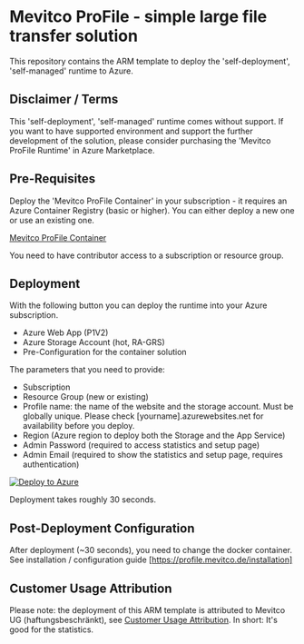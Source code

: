 # Mevitco ProFile - simple large file transfer solution

This repository contains the ARM template to deploy the 'self-deployment', 'self-managed' runtime to Azure.

## Disclaimer / Terms

This 'self-deployment', 'self-managed' runtime comes without support. 
If you want to have supported environment and support the further development of the solution, please consider purchasing the 'Mevitco ProFile Runtime' in Azure Marketplace.

## Pre-Requisites

Deploy the 'Mevitco ProFile Container' in your subscription - it requires an Azure Container Registry (basic or higher). You can either deploy a new one or use an existing one.

[Mevitco ProFile Container](https://azuremarketplace.microsoft.com/en-us/marketplace/apps/mevitco.profile-container?tab=Overview)

You need to have contributor access to a subscription or resource group.

## Deployment

With the following button you can deploy the runtime into your Azure subscription.
* Azure Web App (P1V2)
* Azure Storage Account (hot, RA-GRS)
* Pre-Configuration for the container solution

The parameters that you need to provide: 

* Subscription
* Resource Group (new or existing)
* Profile name: the name of the website and the storage account. Must be globally unique. Please check [yourname].azurewebsites.net for availability before you deploy.
* Region (Azure region to deploy both the Storage and the App Service)
* Admin Password (required to access statistics and setup page)
* Admin Email (required to show the statistics and setup page, requires authentication)

[![Deploy to Azure](https://aka.ms/deploytoazurebutton)](https://portal.azure.com/#create/Microsoft.Template/uri/https%3A%2F%2Fraw.githubusercontent.com%2FMaxMelcher%2Fmevitco.profile.runtime%2Fmain%2FmainTemplate.json)

Deployment takes roughly 30 seconds.

## Post-Deployment Configuration

After deployment (~30 seconds), you need to change the docker container. See installation / configuration guide [https://profile.mevitco.de/installation]

## Customer Usage Attribution

Please note: the deployment of this ARM template is attributed to Mevitco UG (haftungsbeschränkt), see [Customer Usage Attribution](https://docs.microsoft.com/en-us/azure/marketplace/azure-partner-customer-usage-attribution). In short: It's good for the statistics.